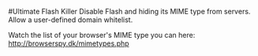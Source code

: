 #Ultimate Flash Killer
Disable Flash and hiding its MIME type from servers. Allow a user-defined domain whitelist.

Watch the list of your browser's MIME type you can here: http://browserspy.dk/mimetypes.php